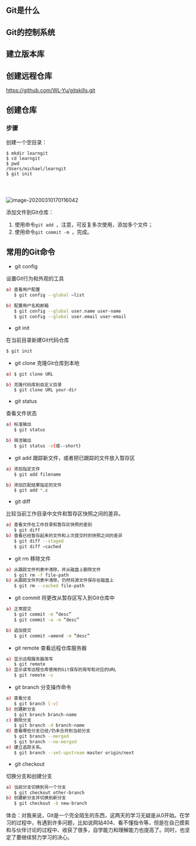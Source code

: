 ## Git是什么

## Git的控制系统

## 建立版本库

## 创建远程仓库

https://github.com/WL-Yu/gitskills.git





## 创建仓库

### 步骤

创建一个空目录：

```
$ mkdir learngit   
$ cd learngit    
$ pwd			
/Users/michael/learngit
$ git init




```

![image-20200310170116042](C:\Users\Administrator\AppData\Roaming\Typora\typora-user-images\image-20200310170116042.png)



添加文件到Git仓库：

1. 使用命令`git add `，注意，可反复多次使用，添加多个文件；
2. 使用命令`git commit -m `，完成。



## 常用的Git命令

*  git config

设置Git行为和外观的工具

```bash
a) 查看用户配置
   $ git config --global –list

b) 配置用户名和邮箱
   $ git config --global user.name user-name
   $ git config --global user.email user-email
```

* git init

在当前目录新建Git代码仓库

```bash
$ git init
```

- git clone
  克隆Git仓库到本地

```bash
a) $ git clone URL

b) 克隆代码库到自定义目录
   $ git clone URL your-dir
```

- git status

查看文件状态

```bash
a) 标准输出
   $ git status

b) 简洁输出
   $ git status -s(或--short)
```

- git add
  跟踪新文件，或者把已跟踪的文件放入暂存区

```bash
a) 添加指定文件 
   $ git add filename

b) 添加匹配结果指定的文件
   $ git add *.c
```

- git diff

比较当前工作目录中文件和暂存区快照之间的差异。

```bash
a) 查看文件在工作目录和暂存区快照的差别
   $ git diff
b) 查看已经暂存起来的文件和上次提交时的快照之间的差异
   $ git diff --staged 
   $ git diff –cached
```

-  git rm
  移除文件

```bash
a) 从跟踪文件列表中清除，并从磁盘上删除文件
   $ git rm -f file-path
b) 从跟踪文件列表中清除，仍然将源文件保存在磁盘上
   $ git rm --cached file-path
```

-  git commit
  将更改从暂存区写入到Git仓库中

```bash
a) 正常提交
   $ git commit -m “desc”
   $ git commit -a -m “desc”

b) 追加提交
   $ git commit –amend -m “desc”
```

-  git remote
  查看远程仓库服务器

```bash
a) 显示远程服务器简写
   $ git remote
b) 显示读写远程仓库使用的Git保存的简写和对应的URL
   $ git remote -v
```

- git branch 
  分支操作命令

```bash
a) 查看分支
   $ git branch [-v]
b) 创建新分支
   $ git branch branch-name
c) 删除分支
   $ git branch -d branch-name
d) 查看哪些分支已经/仍未合并到当前分支
   $ git branch --merged
   $ git branch --no-merged
e) 建立追踪关系。
   $ git branch --set-upstream master origin/next
```

- git checkout

切换分支和创建分支

```bash
a) 当前分支切换到另一个分支
   $ git checkout other-branch
b) 创建新分支并切换到新分支
   $ git checkout -b new-branch
```









体会：对我来说，Git是一个完全陌生的东西，这两天的学习无疑是从0开始。在学习的过程中，有遇到许多问题，比如说网站404、看不懂指令等，但是在自己摸索和与伙伴讨论的过程中、收获了很多，自学能力和理解能力也提高了。同时，也坚定了要继续努力学习的决心。